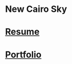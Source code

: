 # New Cairo Sky

# [Resume](http://new-cairo-sky.github.io/resume-2)

# [Portfolio](http://newcairosky.com)

